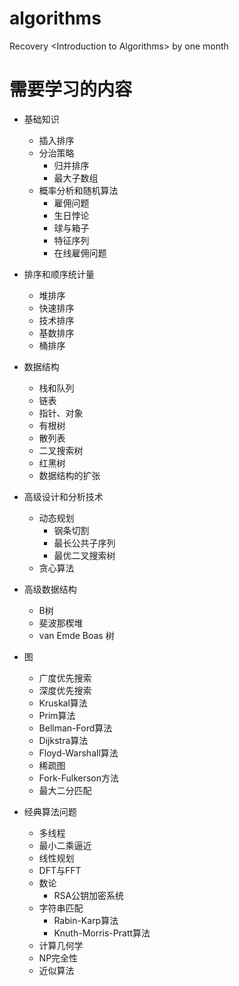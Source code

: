 # algorithms
Recovery &lt;Introduction to Algorithms> by one month

# 需要学习的内容
- 基础知识
    - 插入排序
    - 分治策略
        - 归并排序
        - 最大子数组
    - 概率分析和随机算法
        - 雇佣问题
        - 生日悖论
        - 球与箱子
        - 特征序列
        - 在线雇佣问题

- 排序和顺序统计量
    - 堆排序
    - 快速排序
    - 技术排序
    - 基数排序
    - 桶排序

- 数据结构
    - 栈和队列
    - 链表
    - 指针、对象
    - 有根树
    - 散列表
    - 二叉搜索树
    - 红黑树
    - 数据结构的扩张

- 高级设计和分析技术
    - 动态规划
        - 钢条切割
        - 最长公共子序列
        - 最优二叉搜索树
    - 贪心算法

- 高级数据结构
    - B树
    - 斐波那楔堆
    - van Emde Boas 树

- 图
    - 广度优先搜索
    - 深度优先搜索
    - Kruskal算法
    - Prim算法
    - Bellman-Ford算法
    - Dijkstra算法
    - Floyd-Warshall算法
    - 稀疏图
    - Fork-Fulkerson方法
    - 最大二分匹配

- 经典算法问题
    - 多线程
    - 最小二乘逼近
    - 线性规划
    - DFT与FFT
    - 数论
        - RSA公钥加密系统
    - 字符串匹配
        - Rabin-Karp算法
        - Knuth-Morris-Pratt算法
    - 计算几何学
    - NP完全性
    - 近似算法
